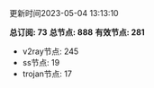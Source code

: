 更新时间2023-05-04 13:13:10

**总订阅: 73**
**总节点: 888**
**有效节点: 281**
- v2ray节点: 245
- ss节点: 19
- trojan节点: 17
